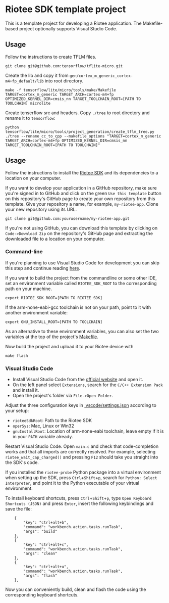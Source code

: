 # Riotee SDK template project

This is a template project for developing a Riotee application.
The Makefile-based project optionally supports Visual Studio Code.

## Usage

Follow the instructions to create TFLM files.

```shell
git clone git@github.com:tensorflow/tflite-micro.git
```

Create the lib and copy it from `gen/cortex_m_generic_cortex-m4+fp_default/lib` into root directory.

```shell
make -f tensorflow/lite/micro/tools/make/Makefile TARGET=cortex_m_generic TARGET_ARCH=cortex-m4+fp OPTIMIZED_KERNEL_DIR=cmsis_nn TARGET_TOOLCHAIN_ROOT=[PATH TO TOOLCHAIN] microlite
```

Create tenserflow src and headers. Copy `./tree` to root directory and rename it to `tensorflow`:

```shell
python tensorflow/lite/micro/tools/project_generation/create_tflm_tree.py ./tree --rename_cc_to_cpp --makefile_options "TARGET=cortex_m_generic TARGET_ARCH=cortex-m4+fp OPTIMIZED_KERNEL_DIR=cmsis_nn TARGET_TOOLCHAIN_ROOT=[PATH TO TOOLCHAIN]"
```

## Usage

Follow the instructions to install the [Riotee SDK](https://github.com/NessieCircuits/Riotee_Runtime) and its dependencies to a location on your computer.

If you want to develop your application in a GitHub repository, make sure you're signed in to GitHub and click on the green `Use this template` button on this repository's GitHub page to create your own repository from this template.
Give your repository a name, for example, `my-riotee-app`.
Clone your new repository using its URL.

```shell
git clone git@github.com:yourusername/my-riotee-app.git
```

If you're not using GitHub, you can download this template by clicking on `Code->Download Zip` on the repository's GitHub page and extracting the downloaded file to a location on your computer.

### Command-line

If you're planning to use Visual Studio Code for development you can skip this step and continue reading [here](#visual-studio-code).

If you want to build the project from the commandline or some other IDE, set an environment variable called `RIOTEE_SDK_ROOT` to the corresponding path on your machine.

```shell
export RIOTEE_SDK_ROOT=[PATH TO RIOTEE SDK]
```

If the arm-none-eabi-gcc toolchain is not on your path, point to it with another environment variable:

```shell
export GNU_INSTALL_ROOT=[PATH TO TOOLCHAIN]
```

As an alternative to these environment variables, you can also set the two variables at the top of the project's [Makefile](./Makefile).

Now build the project and upload it to your Riotee device with

```
make flash
```

### Visual Studio Code

- Install Visual Studio Code from the [official website](https://code.visualstudio.com/) and open it.
- On the left panel select `Extensions`, search for the `C/C++ Extension Pack` and install it.
- Open the project's folder via `File->Open Folder`.

Adjust the three configuration keys in [.vscode/settings.json](.vscode/settings.json) according to your setup:

- `rioteeSdkRoot`: Path to the Riotee SDK
- `operSys`: Mac, Linux or Win32
- `gnuInstallRoot`: Location of arm-none-eabi toolchain, leave empty if it is in your `PATH` variable already.

Restart Visual Studio Code.
Open `main.c` and check that code-completion works and that all imports are correctly resolved. For example, selecting `riotee_wait_cap_charged()` and pressing `F12` should take you straight into the SDK's code.

If you installed the `riotee-probe` Python package into a virtual environment when setting up the SDK, press `Ctrl`+`Shift`+`p`, search for `Python: Select Interpreter`, and point it to the Python executable of your virtual environment.

To install keyboard shortcuts, press `Ctrl`+`Shift`+`p`, type `Open Keyboard Shortcuts (JSON)` and press `Enter`, insert the following keybindings and save the file:

```
    {
        "key": "ctrl+alt+b",
        "command": "workbench.action.tasks.runTask",
        "args": "build"
    },
    {
        "key": "ctrl+alt+c",
        "command": "workbench.action.tasks.runTask",
        "args": "clean"
    },
    {
        "key": "ctrl+alt+u",
        "command": "workbench.action.tasks.runTask",
        "args": "flash"
    },
```

Now you can conveniently build, clean and flash the code using the corresponding keyboard shortcuts.
